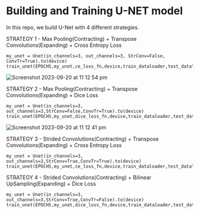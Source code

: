 # Building and Training U-NET model


In this repo, we build U-Net with 4 different strategies.

STRATEGY 1 - Max Pooling(Contracting) + Transpose Convolutions(Expanding) + Cross Entropy Loss

```
my_unet = Unet(in_channels=3, out_channels=3, StrConv=False, ConvTr=True).to(device)
train_unet(EPOCHS,my_unet,ce_loss_fn,device,train_dataloader,test_dataloader)

```
![Screenshot 2023-09-20 at 11 12 54 pm](https://github.com/santule/ERA/assets/20509836/456a33ee-138d-412a-988e-848c3b03b125)



STRATEGY 2 -  Max Pooling(Contracting) + Transpose Convolutions(Expanding) + Dice Loss

```
my_unet = Unet(in_channels=3, out_channels=3,StrConv=False,ConvTr=True).to(device)
train_unet(EPOCHS,my_unet,dice_loss_fn,device,train_dataloader,test_dataloader)

```

![Screenshot 2023-09-20 at 11 12 41 pm](https://github.com/santule/ERA/assets/20509836/a0855d89-b563-4ba4-8dbf-c0c2d1cfaee2)


STRATEGY 3 -  Strided Convolutions(Contracting) + Transpose Convolutions(Expanding) + Cross Entropy Loss

```
my_unet = Unet(in_channels=3, out_channels=3,StrConv=True,ConvTr=True).to(device)
train_unet(EPOCHS,my_unet,ce_loss_fn,device,train_dataloader,test_dataloader)

```

STRATEGY 4 -  Strided Convolutions(Contracting) + Bilinear UpSampling(Expanding) + Dice Loss

```
my_unet = Unet(in_channels=3, out_channels=3,StrConv=True,ConvTr=False).to(device)
train_unet(EPOCHS,my_unet,dice_loss_fn,device,train_dataloader,test_dataloader)

```

